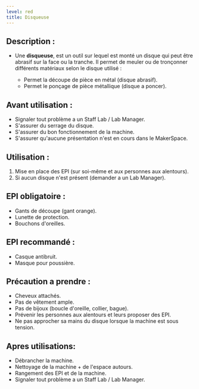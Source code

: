 ```yaml
---
level: red
title: Disqueuse
---
```



## Description : 

- Une **disqueuse**,  est un outil sur lequel est monté un disque qui peut être abrasif sur la face ou la tranche.
  Il permet de meuler ou de tronçonner différents matériaux selon le disque utilisé  :

    - Permet la découpe de pièce en métal (disque abrasif).
    - Permet le ponçage de pièce métallique (disque a poncer).


## Avant utilisation : 

- Signaler tout problème a un Staff Lab / Lab Manager.
- S'assurer du serrage du disque.
- S'assurer du bon fonctionnement de la machine.
- S'assurer qu'aucune présentation n'est en cours dans le MakerSpace.

## Utilisation : 

1. Mise en place des EPI (sur soi-même et aux personnes aux alentours). 
2. Si  aucun disque n'est présent (demander a un Lab Manager). 

## EPI obligatoire : 

- Gants de découpe (gant orange).
- Lunette de protection.
- Bouchons d'oreilles.

## EPI recommandé : 

 - Casque antibruit.
 - Masque pour poussière.

## Précaution a prendre : 

- Cheveux attachés.
- Pas de vêtement ample.
- Pas de bijoux (boucle d'oreille, collier, bague).
- Prévenir les personnes aux alentours et leurs proposer des EPI.
- Ne pas approcher sa mains du disque lorsque la machine est sous tension.

## Apres utilisations: 

- Débrancher la machine.
- Nettoyage de la machine + de l'espace autours.
- Rangement des EPI et de la machine.
- Signaler tout problème a un Staff Lab / Lab Manager.